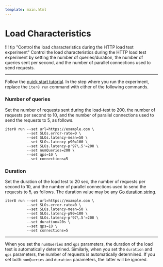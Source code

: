 ```yaml
---
template: main.html
---
```


# Load Characteristics

!!! tip "Control the load characteristics during the HTTP load test experiment"
    Control the load characteristics during the HTTP load test experiment by setting the number of queries/duration, the number of queries sent per second, and the number of parallel connections used to send requests.

***

Follow the [quick start tutorial](../../getting-started/your-first-experiment.md). In the step where you run the experiment, replace the `iter8 run` command with either of the following commands.

### Number of queries
Set the number of requests sent during the load-test to 200, the number of requests per second to 10, and the number of parallel connections used to send the requests to 5, as follows.

```shell
iter8 run --set url=https://example.com \
          --set SLOs.error-rate=0 \
          --set SLOs.latency-mean=50 \
          --set SLOs.latency-p90=100 \
          --set SLOs.latency-p'97\.5'=200 \
          --set numQueries=200 \
          --set qps=10 \
          --set connections=5
```

### Duration
Set the duration of the load test to 20 sec, the number of requests per second to 10, and the number of parallel connections used to send the requests to 5, as follows. The duration value may be any [Go duration string](https://pkg.go.dev/maze.io/x/duration#ParseDuration).

```shell
iter8 run --set url=https://example.com \
          --set SLOs.error-rate=0 \
          --set SLOs.latency-mean=50 \
          --set SLOs.latency-p90=100 \
          --set SLOs.latency-p'97\.5'=200 \
          --set duration=20s \
          --set qps=10 \
          --set connections=5
```

***

When you set the `numQueries` and `qps` parameters, the duration of the load test is automatically determined. Similarly, when you set the `duration` and `qps` parameters, the number of requests is automatically determined. If you set both `numQueries` and `duration` parameters, the latter will be ignored.

